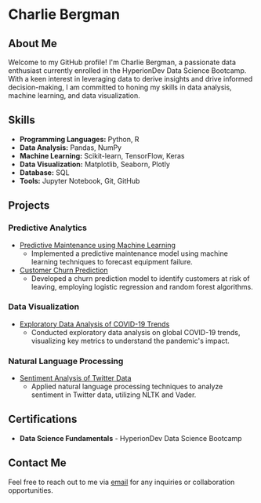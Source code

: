 # Charlie Bergman

## About Me

Welcome to my GitHub profile! I'm Charlie Bergman, a passionate data enthusiast currently enrolled in the HyperionDev Data Science Bootcamp. With a keen interest in leveraging data to derive insights and drive informed decision-making, I am committed to honing my skills in data analysis, machine learning, and data visualization.

## Skills

- **Programming Languages:** Python, R
- **Data Analysis:** Pandas, NumPy
- **Machine Learning:** Scikit-learn, TensorFlow, Keras
- **Data Visualization:** Matplotlib, Seaborn, Plotly
- **Database:** SQL
- **Tools:** Jupyter Notebook, Git, GitHub

## Projects

### Predictive Analytics
- [Predictive Maintenance using Machine Learning](https://github.com/charliebergman/predictive-maintenance)
  - Implemented a predictive maintenance model using machine learning techniques to forecast equipment failure.
- [Customer Churn Prediction](https://github.com/charliebergman/customer-churn-prediction)
  - Developed a churn prediction model to identify customers at risk of leaving, employing logistic regression and random forest algorithms.

### Data Visualization
- [Exploratory Data Analysis of COVID-19 Trends](https://github.com/charliebergman/covid-19-eda)
  - Conducted exploratory data analysis on global COVID-19 trends, visualizing key metrics to understand the pandemic's impact.

### Natural Language Processing
- [Sentiment Analysis of Twitter Data](https://github.com/charliebergman/twitter-sentiment-analysis)
  - Applied natural language processing techniques to analyze sentiment in Twitter data, utilizing NLTK and Vader.

## Certifications

- **Data Science Fundamentals** - HyperionDev Data Science Bootcamp

## Contact Me

Feel free to reach out to me via [email](mailto:charlie.bergman@example.com) for any inquiries or collaboration opportunities.
